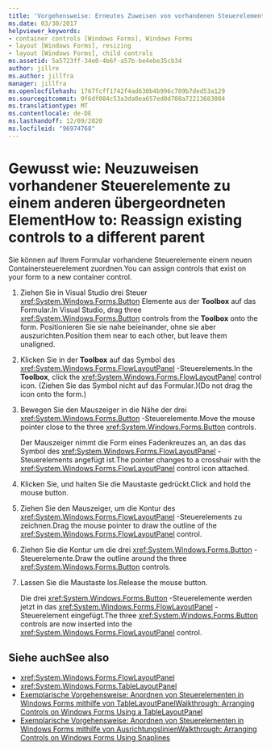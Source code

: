 ```yaml
---
title: 'Vorgehensweise: Erneutes Zuweisen von vorhandenen Steuerelementen zu einem anderen übergeordneten Element'
ms.date: 03/30/2017
helpviewer_keywords:
- container controls [Windows Forms], Windows Forms
- layout [Windows Forms], resizing
- layout [Windows Forms], child controls
ms.assetid: 5a5723ff-34e0-4b6f-a57b-be4ebe35cb34
author: jillre
ms.author: jillfra
manager: jillfra
ms.openlocfilehash: 1767fcff1742f4ad630b4b996c709b7ded53a129
ms.sourcegitcommit: 9f6df084c53a3da0ea657ed0d708a72213683084
ms.translationtype: MT
ms.contentlocale: de-DE
ms.lasthandoff: 12/09/2020
ms.locfileid: "96974768"
---
```

# <a name="how-to-reassign-existing-controls-to-a-different-parent"></a><span data-ttu-id="bd4cf-102">Gewusst wie: Neuzuweisen vorhandener Steuerelemente zu einem anderen übergeordneten Element</span><span class="sxs-lookup"><span data-stu-id="bd4cf-102">How to: Reassign existing controls to a different parent</span></span>

<span data-ttu-id="bd4cf-103">Sie können auf Ihrem Formular vorhandene Steuerelemente einem neuen Containersteuerelement zuordnen.</span><span class="sxs-lookup"><span data-stu-id="bd4cf-103">You can assign controls that exist on your form to a new container control.</span></span>

1. <span data-ttu-id="bd4cf-104">Ziehen Sie in Visual Studio drei Steuer <xref:System.Windows.Forms.Button> Elemente aus der **Toolbox** auf das Formular.</span><span class="sxs-lookup"><span data-stu-id="bd4cf-104">In Visual Studio, drag three <xref:System.Windows.Forms.Button> controls from the **Toolbox** onto the form.</span></span> <span data-ttu-id="bd4cf-105">Positionieren Sie sie nahe beieinander, ohne sie aber auszurichten.</span><span class="sxs-lookup"><span data-stu-id="bd4cf-105">Position them near to each other, but leave them unaligned.</span></span>

2. <span data-ttu-id="bd4cf-106">Klicken Sie in der **Toolbox** auf das Symbol des <xref:System.Windows.Forms.FlowLayoutPanel> -Steuerelements.</span><span class="sxs-lookup"><span data-stu-id="bd4cf-106">In the **Toolbox**, click the <xref:System.Windows.Forms.FlowLayoutPanel> control icon.</span></span> <span data-ttu-id="bd4cf-107">(Ziehen Sie das Symbol nicht auf das Formular.)</span><span class="sxs-lookup"><span data-stu-id="bd4cf-107">(Do not drag the icon onto the form.)</span></span>

3. <span data-ttu-id="bd4cf-108">Bewegen Sie den Mauszeiger in die Nähe der drei <xref:System.Windows.Forms.Button> -Steuerelemente.</span><span class="sxs-lookup"><span data-stu-id="bd4cf-108">Move the mouse pointer close to the three <xref:System.Windows.Forms.Button> controls.</span></span>

   <span data-ttu-id="bd4cf-109">Der Mauszeiger nimmt die Form eines Fadenkreuzes an, an das das Symbol des <xref:System.Windows.Forms.FlowLayoutPanel> -Steuerelements angefügt ist.</span><span class="sxs-lookup"><span data-stu-id="bd4cf-109">The pointer changes to a crosshair with the <xref:System.Windows.Forms.FlowLayoutPanel> control icon attached.</span></span>

4. <span data-ttu-id="bd4cf-110">Klicken Sie, und halten Sie die Maustaste gedrückt.</span><span class="sxs-lookup"><span data-stu-id="bd4cf-110">Click and hold the mouse button.</span></span>

5. <span data-ttu-id="bd4cf-111">Ziehen Sie den Mauszeiger, um die Kontur des <xref:System.Windows.Forms.FlowLayoutPanel> -Steuerelements zu zeichnen.</span><span class="sxs-lookup"><span data-stu-id="bd4cf-111">Drag the mouse pointer to draw the outline of the <xref:System.Windows.Forms.FlowLayoutPanel> control.</span></span>

6. <span data-ttu-id="bd4cf-112">Ziehen Sie die Kontur um die drei <xref:System.Windows.Forms.Button> -Steuerelemente.</span><span class="sxs-lookup"><span data-stu-id="bd4cf-112">Draw the outline around the three <xref:System.Windows.Forms.Button> controls.</span></span>

7. <span data-ttu-id="bd4cf-113">Lassen Sie die Maustaste los.</span><span class="sxs-lookup"><span data-stu-id="bd4cf-113">Release the mouse button.</span></span>

   <span data-ttu-id="bd4cf-114">Die drei <xref:System.Windows.Forms.Button> -Steuerelemente werden jetzt in das <xref:System.Windows.Forms.FlowLayoutPanel> -Steuerelement eingefügt.</span><span class="sxs-lookup"><span data-stu-id="bd4cf-114">The three <xref:System.Windows.Forms.Button> controls are now inserted into the <xref:System.Windows.Forms.FlowLayoutPanel> control.</span></span>

## <a name="see-also"></a><span data-ttu-id="bd4cf-115">Siehe auch</span><span class="sxs-lookup"><span data-stu-id="bd4cf-115">See also</span></span>

- <xref:System.Windows.Forms.FlowLayoutPanel>
- <xref:System.Windows.Forms.TableLayoutPanel>
- [<span data-ttu-id="bd4cf-116">Exemplarische Vorgehensweise: Anordnen von Steuerelementen in Windows Forms mithilfe von TableLayoutPanel</span><span class="sxs-lookup"><span data-stu-id="bd4cf-116">Walkthrough: Arranging Controls on Windows Forms Using a TableLayoutPanel</span></span>](walkthrough-arranging-controls-on-windows-forms-using-a-tablelayoutpanel.md)
- [<span data-ttu-id="bd4cf-117">Exemplarische Vorgehensweise: Anordnen von Steuerelementen in Windows Forms mithilfe von Ausrichtungslinien</span><span class="sxs-lookup"><span data-stu-id="bd4cf-117">Walkthrough: Arranging Controls on Windows Forms Using Snaplines</span></span>](walkthrough-arranging-controls-on-windows-forms-using-snaplines.md)
